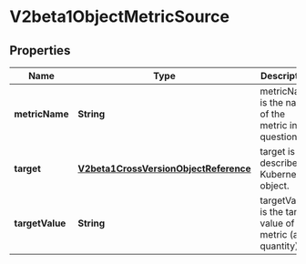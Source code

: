 
# V2beta1ObjectMetricSource

## Properties
Name | Type | Description | Notes
------------ | ------------- | ------------- | -------------
**metricName** | **String** | metricName is the name of the metric in question. | 
**target** | [**V2beta1CrossVersionObjectReference**](V2beta1CrossVersionObjectReference.md) | target is the described Kubernetes object. | 
**targetValue** | **String** | targetValue is the target value of the metric (as a quantity). | 



